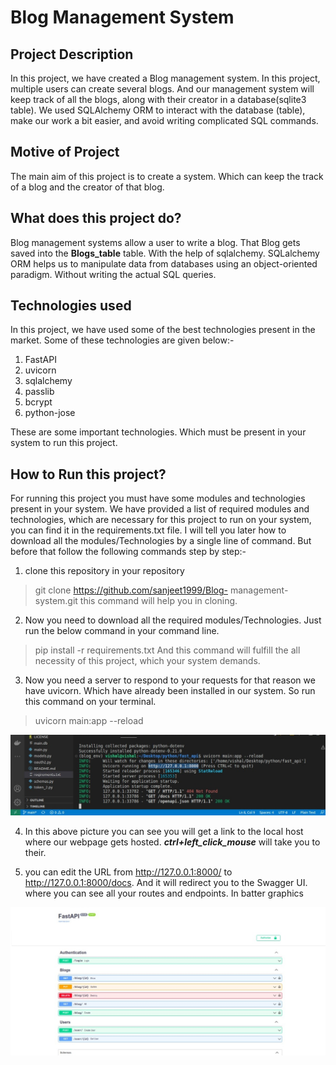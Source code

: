 # Blog Management System
## Project Description

In this project, we have created a Blog management system. In this project, multiple users can create several blogs. And our management system will keep track of all the blogs, along with their creator in a database(sqlite3 table). We used SQLAlchemy ORM to interact with the database (table), make our work a bit easier, and avoid writing complicated SQL commands.

## Motive of Project

The main aim of this project is to create a system. Which can keep the track of a blog and the creator of that blog.

## What does this project do?

Blog management systems allow a user to write a blog. That Blog gets saved into the **Blogs_table** table. With the help of sqlalchemy. SQLalchemy ORM helps us to manipulate data from databases using an object-oriented paradigm. Without writing the actual SQL queries. 

## Technologies used
In this project, we have used some of the best technologies present in the market. Some of these technologies are given below:-  
1. FastAPI
1. uvicorn 
1. sqlalchemy
1. passlib
1. bcrypt
1. python-jose  

These are some important technologies. Which must be present in your system to run this project.

## How to Run this project?

For running this project you must have some modules and technologies present in your system. We have provided a list of required modules and technologies, which are necessary for this project to run on your system, you can find it in the requirements.txt file. I will tell you later how to download all the modules/Technologies by a single line of command. But before that follow the following commands step by step:- 
1) clone this repository in your repository    
> git clone https://github.com/sanjeet1999/Blog-  management-system.git 
this command will help you in cloning. 
2)  Now you need to download all the required modules/Technologies. Just run the below command in your command line.
> pip install -r requirements.txt
And this command will fulfill the all necessity of this project, which your system demands.
3) Now you need a server to respond to your requests for that reason we have uvicorn. Which have already been installed in our system.  So run this command on your terminal.
> uvicorn main:app --reload 

![uvicorn_output](uvicorn_running.jpeg)

4) In this above picture you can see you will get a link to the local host where our webpage gets hosted. ***ctrl+left_click_mouse*** will take you to their. 

5) you can edit the URL from http://127.0.0.1:8000/ to http://127.0.0.1:8000/docs. And it will redirect you to the Swagger UI. where you can see all your routes and endpoints. In batter graphics

![Swagger UI](swagger_output.jpeg)



